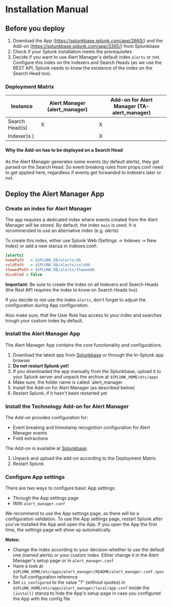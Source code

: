 # Installation Manual

## Before you deploy

1. Download the App (<https://splunkbase.splunk.com/app/2665/>) and the Add-on (<https://splunkbase.splunk.com/app/3365/>) from Splunkbase
2. Check if your Splunk installation meets the prerequisites
3. Decide if you want to use Alert Manager's default index `alerts` or not. Configure this index on the Indexers and Search Heads (as we use the REST API, Splunk needs to know the existence of the index on the Search Head too).

### Deployment Matrix

 Instance                      | Alert Manager (alert_manager) | Add-on for Alert Manager (TA-alert_manager)
 ----------------------------- | ----------------------------- | -------------------------------------------
 Search Head(s)                | X                             | X
 Indexer(s    )                |                               | X

#### Why the Add-on has to be deployed on a Search Head

As the Alert Manager generates some events (by default alerts), they get parsed on the Search Head. So event breaking rules from props.conf need to get applied here, regardless if events get forwarded to indexers later or not.

## Deploy the Alert Manager App

### Create an index for Alert Manager

The app requires a dedicated index where events created from the Alert Manager will be stored.
By default, the index `main` is used. It is recommended to use an alternative index (e.g. _alerts_)

To create this index, either use Splunk Web (Settings -> Indexes -> New Index) or add a new stanza in indexes.conf:

```ini
[alerts]
homePath   = $SPLUNK_DB/alerts/db
coldPath   = $SPLUNK_DB/alerts/colddb
thawedPath = $SPLUNK_DB/alerts/thaweddb
disabled = false
```

**Important:** Be sure to create the index on all Indexers and Search Heads (the Rest API requires the index to know on Search Heads too).

If you decide to not use the index `alerts`, don't forget to adjust the configuration during App configuration.

Also make sure, that the User Role has access to your index and searches trough your custom index by default.

### Install the Alert Manager App

The Alert Manager App contains the core functionality and configurations.

1. Download the latest app from [Splunkbase](https://splunkbase.splunk.com/app/2665/) or through the In-Splunk app browser
2. **Do not restart Splunk yet!**
3. If you downloaded the app manually from the Splunkbase, upload it to your Splunk server and unpack the archive at `$SPLUNK_HOME/etc/apps`
4. Make sure, the folder name is called `alert_manager
5. Install the Add-on for Alert Manager (as described below)
6. Restart Splunk, if it hasn't been restarted yet

### Install the Technology Add-on for Alert Manager

The Add-on provides configuration for:

* Event breaking and timestamp recognition configuration for Alert Manager events
* Field extractions

The Add-on is available at [Splunkbase](https://splunkbase.splunk.com/app/3365/).

1. Unpack and upload the add-on according to the Deployment Matrix
2. Restart Splunk

### Configure App settings

There are two ways to configure basic App settings:

* Through the App settings page
* With `alert_manager.conf`

We recommend to use the App settings page, as there will be a configuration validation. To use the App settings page, restart Splunk after you've installed the App and open the App. If you open the App the first time, the settings page will show up automatically.

**Notes:**

* Change the index according to your decision whether to use the default one (named alerts) or your custom index. Either change it in the Alert Manager's setup page or in `alert_manager.conf`
* Have a look at `$SPLUNK_HOME/etc/apps/alert_manager/README/alert_manager.conf.spec` for full configuration reference
* Set `is_configured` to the value "1" (without quotes) in `$SPLUNK_HOME/etc/apps/alert_manager/local/app.conf` inside the `[install]` stanza to hide the App's setup page in case you configured the App with the config file

